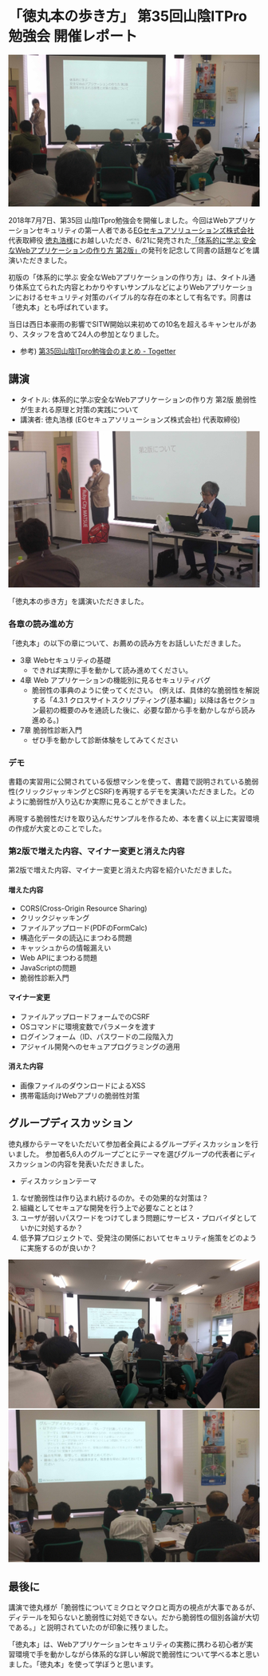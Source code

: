 # 「徳丸本の歩き方」 第35回山陰ITPro勉強会 開催レポート

![](images/speech1.jpg)

2018年7月7日、第35回 山陰ITpro勉強会を開催しました。今回はWebアプリケーションセキュリティの第一人者である[EGセキュアソリューションズ株式会社](https://www.eg-secure.co.jp/) 代表取締役 [徳丸浩様](https://twitter.com/ockeghem)にお越しいただき、6/21に発売された[「体系的に学ぶ 安全なWebアプリケーションの作り方 第2版」](https://www.eg-secure.co.jp/wasbook/)の発刊を記念して同書の話題などを講演いただきました。

初版の「体系的に学ぶ 安全なWebアプリケーションの作り方」は、タイトル通り体系立てられた内容とわかりやすいサンプルなどによりWebアプリケーションにおけるセキュリティ対策のバイブル的な存在の本として有名です。同書は「徳丸本」とも呼ばれています。

当日は西日本豪雨の影響でSITW開始以来初めての10名を超えるキャンセルがあり、スタッフを含めて24人の参加となりました。

- 参考) [第35回山陰ITpro勉強会のまとめ - Togetter](https://togetter.com/li/1245071)

## 講演

- タイトル: 体系的に学ぶ安全なWebアプリケーションの作り方 第2版 脆弱性が生まれる原理と対策の実践について
- 講演者: 徳丸浩様 (EGセキュアソリューションズ株式会社) 代表取締役)

![](images/speech2.jpg)

「徳丸本の歩き方」を講演いただきました。

### 各章の読み進め方

「徳丸本」の以下の章について、お薦めの読み方をお話しいただきました。

- 3章 Webセキュリティの基礎
  - できれば実際に手を動かして読み進めてください。
- 4章 Web アプリケーションの機能別に見るセキュリティバグ
  - 脆弱性の事典のように使ってください。
  (例えば、具体的な脆弱性を解説する「4.3.1 クロスサイトスクリプティング(基本編)」以降は各セクション最初の概要のみを通読した後に、必要な節から手を動かしながら読み進める。)
- 7章 脆弱性診断入門
  - ぜひ手を動かして診断体験をしてみてください

### デモ

書籍の実習用に公開されている仮想マシンを使って、書籍で説明されている脆弱性(クリックジャッキングとCSRF)を再現するデモを実演いただきました。どのように脆弱性が入り込むか実際に見ることができました。

再現する脆弱性だけを取り込んだサンプルを作るため、本を書く以上に実習環境の作成が大変とのことでした。

### 第2版で増えた内容、マイナー変更と消えた内容

第2版で増えた内容、マイナー変更と消えた内容を紹介いただきました。

#### 増えた内容

- CORS(Cross-Origin Resource Sharing)
- クリックジャッキング
- ファイルアップロード(PDFのFormCalc)
- 構造化データの読込にまつわる問題
- キャッシュからの情報漏えい
- Web APIにまつわる問題
- JavaScriptの問題
- 脆弱性診断入門

#### マイナー変更

- ファイルアップロードフォームでのCSRF
- OSコマンドに環境変数でパラメータを渡す
- ログインフォーム（ID、パスワードの二段階入力
- アジャイル開発へのセキュアプログラミングの適用

#### 消えた内容

- 画像ファイルのダウンロードによるXSS
- 携帯電話向けWebアプリの脆弱性対策

## グループディスカッション

徳丸様からテーマをいただいて参加者全員によるグループディスカッションを行いました。
参加者5,6人のグループごとにテーマを選びグループの代表者にディスカッションの内容を発表いただきました。

- ディスカッションテーマ
1. なぜ脆弱性は作り込まれ続けるのか。その効果的な対策は？
2. 組織としてセキュアな開発を行う上で必要なこととは？
3. ユーザが弱いパスワードをつけてしまう問題にサービス・プロバイダとしていかに対処するか？
4. 低予算プロジェクトで、受発注の関係においてセキュリティ施策をどのように実施するのが良いか？

![](images/discussion1.jpg)
![](images/discussion2.jpg)

## 最後に

講演で徳丸様が「脆弱性についてミクロとマクロと両方の視点が大事であるが、ディテールを知らないと脆弱性に対処できない。だから脆弱性の個別各論が大切である。」と説明されていたのが印象に残りました。

「徳丸本」は、Webアプリケーションセキュリティの実務に携わる初心者が実習環境で手を動かしながら体系的な詳しい解説で脆弱性について学べる本と思いました。「徳丸本」を使って学ぼうと思います。
